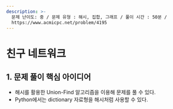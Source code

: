 ```yaml
---
description: >-
  문제 난이도: 중 / 문제 유형 : 해시, 집합, 그래프 / 풀이 시간 : 50분 /
  https://www.acmicpc.net/problem/4195
---
```


# 친구 네트워크

## 1. 문제 풀이 핵심 아이디어

* 해시를 활용한 Union-Find 알고리즘을 이용해 문제를 풀 수 있다.
* Python에서는 dictionary 자료형을 해시처럼 사용할 수 있다.

```text

```


